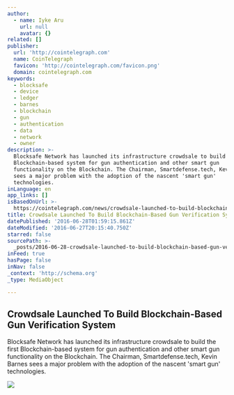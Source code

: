 ```yaml
---
author:
  - name: Iyke Aru
    url: null
    avatar: {}
related: []
publisher:
  url: 'http://cointelegraph.com'
  name: CoinTelegraph
  favicon: 'http://cointelegraph.com/favicon.png'
  domain: cointelegraph.com
keywords:
  - blocksafe
  - device
  - ledger
  - barnes
  - blockchain
  - gun
  - authentication
  - data
  - network
  - owner
description: >-
  Blocksafe Network has launched its infrastructure crowdsale to build the first
  Blockchain-based system for gun authentication and other smart gun
  functionality on the Blockchain. The Chairman, Smartdefense.tech, Kevin Barnes
  sees a major problem with the adoption of the nascent 'smart gun'
  technologies.
inLanguage: en
app_links: []
isBasedOnUrl: >-
  https://cointelegraph.com/news/crowdsale-launched-to-build-blockchain-based-gun-verification-system-
title: Crowdsale Launched To Build Blockchain-Based Gun Verification System
datePublished: '2016-06-28T01:59:15.861Z'
dateModified: '2016-06-27T20:15:40.750Z'
starred: false
sourcePath: >-
  _posts/2016-06-28-crowdsale-launched-to-build-blockchain-based-gun-verificatio.md
inFeed: true
hasPage: false
inNav: false
_context: 'http://schema.org'
_type: MediaObject

---
```

<article style=""><h1>Crowdsale Launched To Build Blockchain-Based Gun Verification System</h1><p>Blocksafe Network has launched its infrastructure crowdsale to build the first Blockchain-based system for gun authentication and other smart gun functionality on the Blockchain. The Chairman, Smartdefense.tech, Kevin Barnes sees a major problem with the adoption of the nascent 'smart gun' technologies.</p><img src="http://cointelegraph.com/images/725_aHR0cDovL2NvaW50ZWxlZ3JhcGguY29tL3N0b3JhZ2UvdXBsb2Fkcy92aWV3L2ZlNTM5ZDgwYmQ1ZjIyYWE0NDdkNzcwMmI4ODYxMWYwLmpwZw==.jpg" /></article>